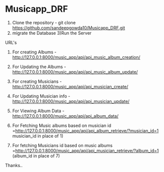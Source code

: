 # Musicapp_DRF


1) Clone the repository - git clone https://github.com/sandeepgowda10/Musicapp_DRF.git
2) migrate the Database
3)Run the Server 

URL's

1) For creating Albums - http://127.0.0.1:8000/music_app/api/api_music_album_creation/
1) For Updating the Albums - http://127.0.0.1:8000/music_app/api/api_music_album_update/

2) For creating Musicians - http://127.0.0.1:8000/music_app/api/api_musician_create/
2) For Updating Musician info - http://127.0.0.1:8000/music_app/api/api_musician_update/

3) For Viewing Album Data -http://127.0.0.1:8000/music_app/api/api_album_data/
4) For Fetching Music albums based on musician id =http://127.0.0.1:8000/music_app/api/api_album_retrieve/?musician_id=1 musician_id in place of 1)
5) For fetching Musicians id based on music albums =http://127.0.0.1:8000/music_app/api/api_musician_retrieve/?album_id=1 (album_id in place of 7)

Thanks..
